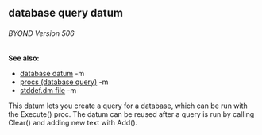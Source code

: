 ## database query datum 
###### BYOND Version 506
**See also:**
*   [database datum](/ref/database.md) -m
*   [procs (database query)](/ref/database/query/proc.md) -m
*   [stddef.dm file](/ref/%7B%7Bappendix%7D%7D/stddef%2edm.md) -m

This datum lets you create a query for a database, which can be
run with the Execute() proc. The datum can be reused after a query is
run by calling Clear() and adding new text with Add().